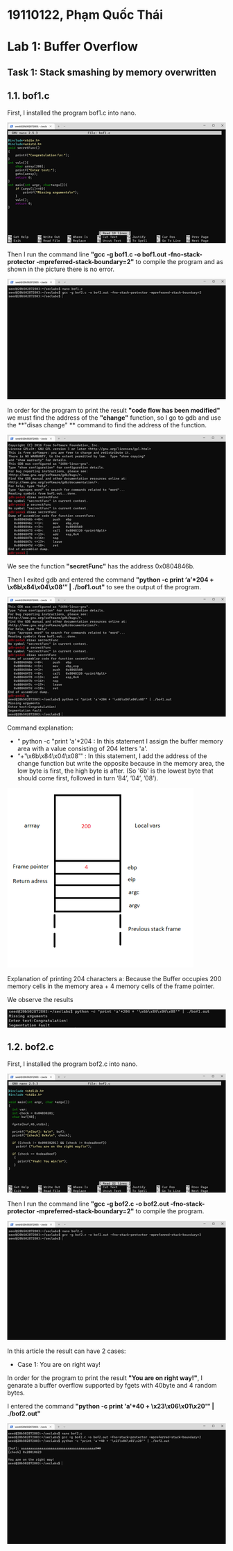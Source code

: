 # 19110122, Phạm Quốc Thái

# Lab 1: Buffer Overflow

## Task 1: Stack smashing by memory overwritten

## 1.1. bof1.c

First, I installed the program bof1.c into nano.

![alt text](images/image1.1.1.png)

Then I run the command line **"gcc -g bof1.c -o bof1.out -fno-stack-protector -mpreferred-stack-boundary=2"** to compile the program and as shown in the picture there is no error.

![alt text](images/image1.1.2.png)

In order for the program to print the result **"code flow has been modified"** we must find the address of the **"change"** function, so I go to gdb and use the **"disas change" ** command to find the address of the function.

![alt text](images/image1.1.3.png)

We see the function **"secretFunc"** has the address 0x0804846b.

Then I exited gdb and entered the command **"python -c print ‘a’\*204 + \x6b\x84\x04\x08’” | ./bof1.out"** to see the output of the program.

![alt text](images/image1.1.4.png)

Command explanation:

- " python -c "print 'a'\*204 : In this statement I assign the buffer memory area with a value consisting of 204 letters 'a'.
- “+'\x6b\x84\x04\x08'" : In this statement, I add the address of the change function but write the opposite because in the memory area, the low byte is first, the high byte is after. (So '6b' is the lowest byte that should come first, followed in turn ’84’, ’04’, ’08’).

![alt text](images/image1.1.5.png)

Explanation of printing 204 characters a: Because the Buffer occupies 200 memory cells in the memory area + 4 memory cells of the frame pointer.

We observe the results

![alt text](images/image1.1.6.png)

## 1.2. bof2.c

First, I installed the program bof2.c into nano.

![alt text](images/image1.2.1.png)

Then I run the command line **"gcc -g bof2.c -o bof2.out -fno-stack-protector -mpreferred-stack-boundary=2"** to compile the program.

![alt text](images/image1.2.2.png)

In this article the result can have 2 cases:

- Case 1: You are on right way!  

In order for the program to print the result **"You are on right way!"**, I genarate a buffer overflow supported by fgets with 40byte and 4 random bytes.  

I entered the command **"python -c print 'a'\*40 + \x23\x06\x01\x20'" | ./bof2.out"**

![alt text](images/image1.2.3.png)
